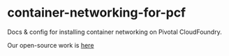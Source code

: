 # container-networking-for-pcf

Docs & config for installing container networking on Pivotal CloudFoundry.

Our open-source work is [here](https://github.com/cloudfoundry-incubator/netman-release)
